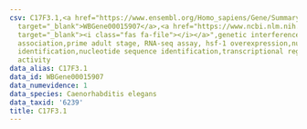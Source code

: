 ```yaml
---
csv: C17F3.1,<a href="https://www.ensembl.org/Homo_sapiens/Gene/Summary?db=core;g=WBGene00015907"
  target="_blank">WBGene00015907</a>,<a href="https://www.ncbi.nlm.nih.gov/pubmed/30894454"
  target="_blank"><i class="fas fa-file"></i></a>",genetic interference,functional
  association,prime adult stage, RNA-seq assay, hsf-1 overexpression,nucleotide sequence
  identification,nucleotide sequence identification,transcriptional regulation,up-regulates
  activity
data_alias: C17F3.1
data_id: WBGene00015907
data_numevidence: 1
data_species: Caenorhabditis elegans
data_taxid: '6239'
title: C17F3.1
---
```

